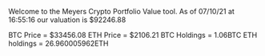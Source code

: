 Welcome to the Meyers Crypto Portfolio Value tool. 
As of 07/10/21 at 16:55:16 our valuation is $92246.88 

BTC Price = $33456.08
 ETH Price = $2106.21
BTC Holdings = 1.06BTC
 ETH holdings = 26.960005962ETH 
